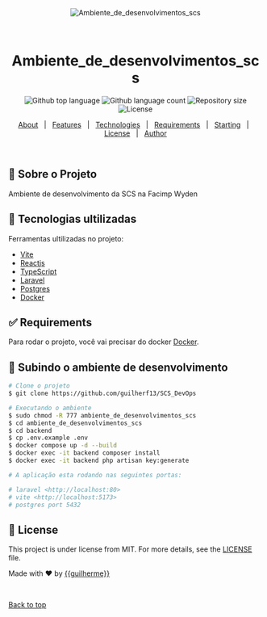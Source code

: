 <div align="center" id="top"> 
  <img src="./.github/app.gif" alt="Ambiente_de_desenvolvimentos_scs" />

  &#xa0;

  <!-- <a href="https://ambiente_de_desenvolvimentos_scs.netlify.app">Demo</a> -->
</div>

<h1 align="center">Ambiente_de_desenvolvimentos_scs</h1>

<p align="center">
  <img alt="Github top language" src="https://img.shields.io/github/languages/top/{{YOUR_GITHUB_USERNAME}}/ambiente_de_desenvolvimentos_scs?color=56BEB8">

  <img alt="Github language count" src="https://img.shields.io/github/languages/count/{{YOUR_GITHUB_USERNAME}}/ambiente_de_desenvolvimentos_scs?color=56BEB8">

  <img alt="Repository size" src="https://img.shields.io/github/repo-size/{{YOUR_GITHUB_USERNAME}}/ambiente_de_desenvolvimentos_scs?color=56BEB8">

  <img alt="License" src="https://img.shields.io/github/license/{{YOUR_GITHUB_USERNAME}}/ambiente_de_desenvolvimentos_scs?color=56BEB8">

  <!-- <img alt="Github issues" src="https://img.shields.io/github/issues/{{YOUR_GITHUB_USERNAME}}/ambiente_de_desenvolvimentos_scs?color=56BEB8" /> -->

  <!-- <img alt="Github forks" src="https://img.shields.io/github/forks/{{YOUR_GITHUB_USERNAME}}/ambiente_de_desenvolvimentos_scs?color=56BEB8" /> -->

  <!-- <img alt="Github stars" src="https://img.shields.io/github/stars/{{YOUR_GITHUB_USERNAME}}/ambiente_de_desenvolvimentos_scs?color=56BEB8" /> -->
</p>

<!-- Status -->

<!-- <h4 align="center"> 
	🚧  Ambiente_de_desenvolvimentos_scs 🚀 Under construction...  🚧
</h4> 

<hr> -->

<p align="center">
  <a href="#dart-about">About</a> &#xa0; | &#xa0; 
  <a href="#sparkles-features">Features</a> &#xa0; | &#xa0;
  <a href="#rocket-technologies">Technologies</a> &#xa0; | &#xa0;
  <a href="#white_check_mark-requirements">Requirements</a> &#xa0; | &#xa0;
  <a href="#checkered_flag-starting">Starting</a> &#xa0; | &#xa0;
  <a href="#memo-license">License</a> &#xa0; | &#xa0;
  <a href="https://github.com/{{YOUR_GITHUB_USERNAME}}" target="_blank">Author</a>
</p>

<br>

## :dart: Sobre o Projeto ##

Ambiente de desenvolvimento da SCS na Facimp Wyden

## :rocket: Tecnologias ultilizadas ##

Ferramentas ultilizadas no projeto:

- [Vite](https://pt-br.reactjs.org/)
- [Reactjs](https://pt-br.reactjs.org/)
- [TypeScript](https://www.typescriptlang.org/)
- [Laravel](https://www.typescriptlang.org/)
- [Postgres](https://www.typescriptlang.org/)
- [Docker](https://www.typescriptlang.org/)

## :white_check_mark: Requirements ##

Para rodar o projeto, você vai precisar do docker [Docker](https://www.docker.com/).

## :checkered_flag: Subindo o ambiente de desenvolvimento ##

```bash
# Clone o projeto
$ git clone https://github.com/guilherf13/SCS_DevOps

# Executando o ambiente
$ sudo chmod -R 777 ambiente_de_desenvolvimentos_scs
$ cd ambiente_de_desenvolvimentos_scs
$ cd backend
$ cp .env.example .env
$ docker compose up -d --build
$ docker exec -it backend composer install
$ docker exec -it backend php artisan key:generate

# A aplicação esta rodando nas seguintes portas:

# laravel <http://localhost:80>
# vite <http://localhost:5173>
# postgres port 5432
```

## :memo: License ##

This project is under license from MIT. For more details, see the [LICENSE](LICENSE.md) file.


Made with :heart: by <a href="https://github.com/{{guilherf13}}" target="_blank">{{guilherme}}</a>

&#xa0;

<a href="#top">Back to top</a>
